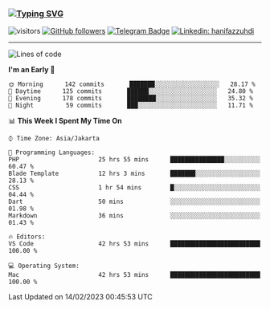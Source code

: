 ### [![Typing SVG](https://readme-typing-svg.herokuapp.com?font=lato&size=22&lines=Hi+There+👋)](https://git.io/typing-svg) 

![visitors](https://visitor-badge.glitch.me/badge?page_id=hanifazzuhdi.hanifazzuhdi)
[![GitHub followers](https://img.shields.io/github/followers/hanifazzuhdi?label=Follow&style=social)](https://github.com/hanifazzuhdi/?tab=follow) 
[![Telegram Badge](https://img.shields.io/badge/-hanif0198-blue?style=social&logo=telegram&link=https://www.t.me/hanif0198/)](https://www.t.me/hanif0198/) 
[![Linkedin: hanifazzuhdi](https://img.shields.io/badge/-hanifazzuhdi-blue?style=flat-square&logo=Linkedin&logoColor=white&link=https://www.linkedin.com/in/hanif-az-zuhdi-69688019b/)](https://www.linkedin.com/in/hanif-az-zuhdi-69688019b/) 

<hr/>

<!--START_SECTION:waka-->
![Lines of code](https://img.shields.io/badge/From%20Hello%20World%20I%27ve%20Written-6%20Million%20lines%20of%20code-blue)

**I'm an Early 🐤** 

```text
🌞 Morning      142 commits       ███████░░░░░░░░░░░░░░░░░░   28.17 % 
🌆 Daytime      125 commits       ██████░░░░░░░░░░░░░░░░░░░   24.80 % 
🌃 Evening      178 commits       ████████░░░░░░░░░░░░░░░░░   35.32 % 
🌙 Night         59 commits       ███░░░░░░░░░░░░░░░░░░░░░░   11.71 % 

```


📊 **This Week I Spent My Time On** 

```text
⌚︎ Time Zone: Asia/Jakarta

💬 Programming Languages: 
PHP                      25 hrs 55 mins      ███████████████░░░░░░░░░░   60.47 % 
Blade Template           12 hrs 3 mins       ███████░░░░░░░░░░░░░░░░░░   28.13 % 
CSS                      1 hr 54 mins        █░░░░░░░░░░░░░░░░░░░░░░░░   04.44 % 
Dart                     50 mins             ░░░░░░░░░░░░░░░░░░░░░░░░░   01.98 % 
Markdown                 36 mins             ░░░░░░░░░░░░░░░░░░░░░░░░░   01.43 % 

🔥 Editors: 
VS Code                  42 hrs 53 mins      █████████████████████████   100.00 % 

💻 Operating System: 
Mac                      42 hrs 53 mins      █████████████████████████   100.00 % 

```


 Last Updated on 14/02/2023 00:45:53 UTC
<!--END_SECTION:waka-->
